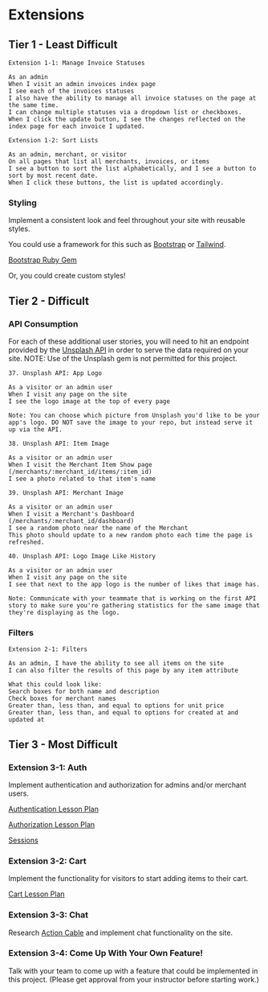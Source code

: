 # Extensions

## Tier 1 - Least Difficult

```
Extension 1-1: Manage Invoice Statuses

As an admin     
When I visit an admin invoices index page
I see each of the invoices statuses
I also have the ability to manage all invoice statuses on the page at the same time.
I can change multiple statuses via a dropdown list or checkboxes.
When I click the update button, I see the changes reflected on the index page for each invoice I updated.
```

```
Extension 1-2: Sort Lists 

As an admin, merchant, or visitor
On all pages that list all merchants, invoices, or items
I see a button to sort the list alphabetically, and I see a button to sort by most recent date.
When I click these buttons, the list is updated accordingly.
```

### Styling

Implement a consistent look and feel throughout your site with reusable styles.

You could use a framework for this such as [Bootstrap](https://getbootstrap.com) or [Tailwind](https://tailwindcss.com/). 

[Bootstrap Ruby Gem](https://github.com/twbs/bootstrap-rubygem)

Or, you could create custom styles!

## Tier 2 - Difficult

### API Consumption

For each of these additional user stories, you will need to hit an endpoint provided by the [Unsplash API](https://unsplash.com/developers) in order to serve the data required on your site.
NOTE: Use of the Unsplash gem is not permitted for this project. 

```
37. Unsplash API: App Logo

As a visitor or an admin user
When I visit any page on the site
I see the logo image at the top of every page

Note: You can choose which picture from Unsplash you'd like to be your app's logo. DO NOT save the image to your repo, but instead serve it up via the API.
```

```
38. Unsplash API: Item Image

As a visitor or an admin user
When I visit the Merchant Item Show page (/merchants/:merchant_id/items/:item_id)
I see a photo related to that item's name
```

```
39. Unsplash API: Merchant Image

As a visitor or an admin user
When I visit a Merchant's Dashboard (/merchants/:merchant_id/dashboard)
I see a random photo near the name of the Merchant
This photo should update to a new random photo each time the page is refreshed.
```

```
40. Unsplash API: Logo Image Like History

As a visitor or an admin user
When I visit any page on the site
I see that next to the app logo is the number of likes that image has. 

Note: Communicate with your teammate that is working on the first API story to make sure you're gathering statistics for the same image that they're displaying as the logo. 
```


### Filters

```
Extension 2-1: Filters

As an admin, I have the ability to see all items on the site
I can also filter the results of this page by any item attribute

What this could look like:
Search boxes for both name and description
Check boxes for merchant names
Greater than, less than, and equal to options for unit price
Greater than, less than, and equal to options for created at and updated at
```

## Tier 3 - Most Difficult

### Extension 3-1: Auth
Implement authentication and authorization for admins and/or merchant users.

[Authentication Lesson Plan](https://backend.turing.io/module2/lessons/authentication)

[Authorization Lesson Plan](https://backend.turing.io/module2/lessons/authorization)

[Sessions](https://guides.rubyonrails.org/action_controller_overview.html)


### Extension 3-2: Cart
Implement the functionality for visitors to start adding items to their cart.

[Cart Lesson Plan](https://backend.turing.io/module2/lessons/cart_implementation)

### Extension 3-3: Chat
Research [Action Cable](https://guides.rubyonrails.org/action_cable_overview.html) and implement chat functionality on the site.


### Extension 3-4: Come Up With Your Own Feature!

Talk with your team to come up with a feature that could be implemented in this project. (Please get approval from your instructor before starting work.)
